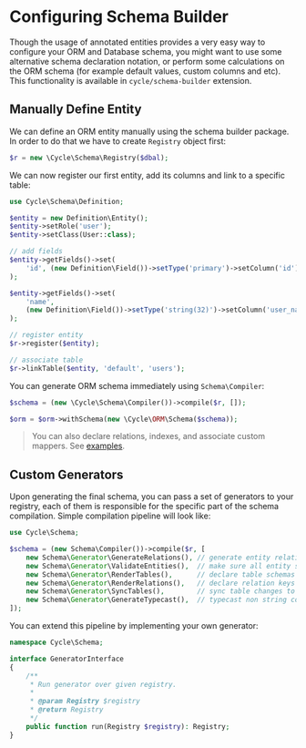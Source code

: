 # Configuring Schema Builder
Though the usage of annotated entities provides a very easy way to configure your ORM and Database schema, you might want to use some alternative
schema declaration notation, or perform some calculations on the ORM schema (for example default values, custom columns and etc). This functionality is available in `cycle/schema-builder` extension.

## Manually Define Entity
We can define an ORM entity manually using the schema builder package. In order to do that we have to create `Registry` object first:

```php
$r = new \Cycle\Schema\Registry($dbal);
```

We can now register our first entity, add its columns and link to a specific table:

```php
use Cycle\Schema\Definition;

$entity = new Definition\Entity();
$entity->setRole('user');
$entity->setClass(User::class);

// add fields
$entity->getFields()->set(
    'id', (new Definition\Field())->setType('primary')->setColumn('id')->setPrimary(true)
);

$entity->getFields()->set(
    'name',
    (new Definition\Field())->setType('string(32)')->setColumn('user_name')
);

// register entity
$r->register($entity);

// associate table
$r->linkTable($entity, 'default', 'users');
```

You can generate ORM schema immediately using `Schema\Compiler`:

```php
$schema = (new \Cycle\Schema\Compiler())->compile($r, []);

$orm = $orm->withSchema(new \Cycle\ORM\Schema($schema));
```

> You can also declare relations, indexes, and associate custom mappers. See [examples](https://github.com/cycle/schema-builder/tree/master/tests/Schema).

## Custom Generators
Upon generating the final schema, you can pass a set of generators to your registry, each of them is responsible for the specific part of the schema compilation. Simple compilation pipeline will look like:

```php
use Cycle\Schema;

$schema = (new Schema\Compiler())->compile($r, [
    new Schema\Generator\GenerateRelations(), // generate entity relations
    new Schema\Generator\ValidateEntities(),  // make sure all entity schemas are correct
    new Schema\Generator\RenderTables(),      // declare table schemas
    new Schema\Generator\RenderRelations(),   // declare relation keys and indexes
    new Schema\Generator\SyncTables(),        // sync table changes to database
    new Schema\Generator\GenerateTypecast(),  // typecast non string columns
]);
```

You can extend this pipeline by implementing your own generator:

```php
namespace Cycle\Schema;

interface GeneratorInterface
{
    /**
     * Run generator over given registry.
     *
     * @param Registry $registry
     * @return Registry
     */
    public function run(Registry $registry): Registry;
}
```
